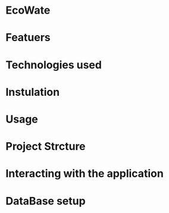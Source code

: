 # EcoWate 

# Featuers 


# Technologies used 


# Instulation 


# Usage 


# Project Strcture 

# Interacting with the application 

# DataBase setup 
